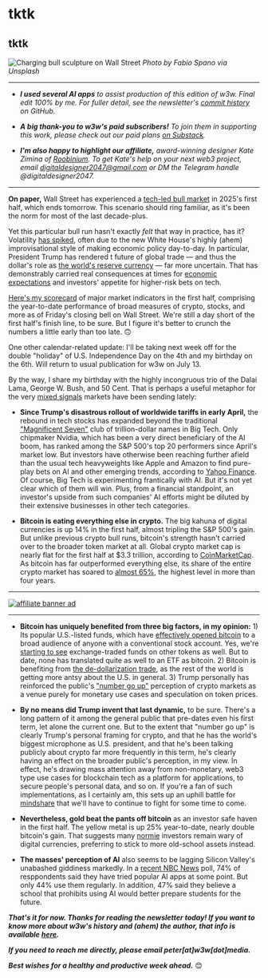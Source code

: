 # tktk
## tktk

![Charging bull sculpture on Wall Street](https://blog.pmckay.com/img/bull-2500.jpg)
*Photo by Fabio Spano via Unsplash*

<hr>

- _**I used several AI apps** to assist production of this edition of w3w. Final edit 100% by me. For fuller detail, see the newsletter's [commit history](https://github.com/peteramckay/w3wnewsletter/commits) on GitHub._

- _**A big thank-you to w3w's paid subscribers!** To join them in supporting this work, please check out our paid plans [on Substack](https://w3wnews.substack.com/subscribe)._

- _**I'm also happy to highlight our affiliate,** award-winning designer Kate Zimina of [Roobinium](https://dribbble.com/roobinium). To get Kate's help on your next web3 project, email digitaldesigner2047@gmail.com or DM the Telegram handle @digitaldesigner2047._

<hr>

**On paper,** Wall Street has experienced a [tech-led bull market](https://www.axios.com/2025/06/25/stock-market-records-technology) in 2025's first half, which  ends tomorrow. This scenario should ring familiar, as it's been the norm for most of the last decade-plus.

Yet this particular bull run hasn't exactly *felt* that way in practice, has it? Volatility [has spiked](https://money.usnews.com/investing/articles/tips-to-handle-stock-market-volatility), often due to the new White House's highly (ahem) improvisational style of making economic policy day-to-day. In particular, President Trump has rendered t future of global trade — and thus the dollar's role as [the world's reserve currency](https://www.youtube.com/watch?v=pT2cohNt6a4&pp=ygURcm9nb2ZmIGV6cmEga2xlaW4%3D) — far more uncertain. That has demonstrably carried real consequences at times for [economic expectations](https://news.google.com/read/CBMiqAFBVV95cUxQOUVTZjg0VjY0M2IwSzZuTllpamFJUHpnVElDN0JiWDRYU1A4Vy1OM0hRQjJ1ZXlrNzdCaWNrWFpZeGllaDVKLWZGMlRfNU1FUi1oa0JpQThUT0U1bFlIUDJrRlZkRWo3dEUzSklhaHJfd1lSVjRrOVBIam03Mk9IZmhnclF3Z1BnN2k4Q3lfYU1SdW52VzhKUGE5ejFPNmxWZTJrUFdEMWE?hl=en-US&gl=US&ceid=US%3Aen) and investors' appetite for higher-risk bets on tech.

[Here's my scorecard](https://docs.google.com/spreadsheets/d/11XuSerOv1DG7vFWAkwoXehOe4G4xDMm6LSNL7SAL4vA/edit?usp=sharing) of major market indicators in the first half, comprising the year-to-date performance of broad measures of crypto, stocks, and more as of Friday's closing bell on Wall Street. We're still a day short of the first half's finish line, to be sure. But I figure it's better to crunch the numbers a little early than too late. 🙃

One other calendar-related update: I'll be taking next week off for the double "holiday" of U.S. Independence Day on the 4th and my birthday on the 6th. Will return to usual publication for w3w on July 13.

By the way, I share my birthday with the highly incongruous trio of the Dalai Lama, George W. Bush, and 50 Cent. That is perhaps a useful metaphor for the very [mixed signals](https://www.morningstar.com/news/marketwatch/20250628160/tech-stocks-are-powering-this-record-setting-rally-on-wall-street-but-how-long-can-it-last) markets have been sending lately:

- **Since Trump's disastrous rollout of worldwide tariffs in early April,** the rebound in tech stocks has expanded beyond the traditional ["Magnificent Seven"](https://www.investopedia.com/magnificent-seven-stocks-8402262) club of trillion-dollar names in Big Tech. Only chipmaker Nvidia, which has been a very direct beneficiary of the AI boom, has ranked among the S&P 500's top 20 performers since April's market low. But investors have otherwise been reaching further afield than the usual tech heavyweights like Apple and Amazon to find pure-play bets on AI and other emerging trends, according to [Yahoo Finance](https://finance.yahoo.com/news/nvidias-stark-turnaround-is-being-powered-by-robots-hyperscalers-and-sovereign-ai-200015463.html). Of course, Big Tech is experimenting frantically with AI. But it's not yet clear which of them will win. Plus, from a financial standpoint, an investor's upside from such companies' AI efforts might be diluted by their extensive businesses in other tech categories.

- **Bitcoin is eating everything else in crypto.** The big kahuna of digital currencies is up 14% in the first half, almost tripling the S&P 500's gain. But unlike previous crypto bull runs, bitcoin's strength hasn't carried over to the broader token market at all. Global crypto market cap is nearly flat for the first half at $3.3 trillion, according to [CoinMarketCap](https://coinmarketcap.com/charts/). As bitcoin has far outperformed everything else, its share of the entire crypto market has soared to [almost 65%](https://coinmarketcap.com/charts/bitcoin-dominance/), the highest level in more than four years.

<hr>

[![affiliate banner ad](https://w3w.news/img/affiliate-kz-letter.png)](
https://dribbble.com/roobinium)

<hr>

- **Bitcoin has uniquely benefited from three big factors, in my opinion:** 1) Its popular U.S.-listed funds, which have [effectively opened bitcoin](https://decrypt.co/327337/bitcoin-etfs-13-consecutive-inflow-days) to a broad audience of anyone with a conventional stock account. Yes, we're [starting to see](https://dailycoin.com/xrp-sol-and-ada-etfs-on-the-horizon-ripples-ceo-thinks-so/) exchange-traded funds on other tokens as well. But to date, none has translated quite as well to an ETF as bitcoin. 2) Bitcoin is benefiting from [the de-dollarization trade](https://www.forbes.com/sites/digital-assets/2025/06/26/serious-dollar-collapse-fear-drives-huge-5-trillion-2030-bitcoin-price-prediction-to-rival-nvidia-and-microsoft/), as the rest of the world is getting more antsy about the U.S. in general. 3) Trump personally has reinforced the public's ["number go up"](https://www.coindesk.com/opinion/2025/06/10/dont-let-the-cult-of-price-hold-crypto-back) perception of crypto markets as a venue purely for monetary use cases and speculation on token prices.

- **By no means did Trump invent that last dynamic,** to be sure. There's a long pattern of it among the general public that pre-dates even his first term, let alone the current one. But to the extent that "number go up" is clearly Trump's personal framing for crypto, and that he has the world's biggest microphone as U.S. president, and that he's been talking publicly about crypto far more frequently in this term, he's clearly having an effect on the broader public's perception, in my view. In effect, he's drawing mass attention away from non-monetary, web3 type use cases for blockchain tech as a platform for applications, to secure people's personal data, and so on. If you're a fan of such implementations, as I certainly am, this sets up an uphill battle for [mindshare](https://www.investopedia.com/terms/m/mindshare.asp) that we'll have to continue to fight for some time to come.  

- **Nevertheless, gold beat the pants off bitcoin** as an investor safe haven in the first half. The yellow metal is up 25% year-to-date, nearly double bitcoin's gain. That suggests many [normie](https://www.urbandictionary.com/define.php?term=Normie) investors remain wary of digital currencies, preferring to stick to more old-school assets instead.

- **The masses' perception of AI** also seems to be lagging Silicon Valley's unabashed giddiness markedly. In a [recent NBC News](https://www.nbcnews.com/tech/internet/american-attitudes-ai-today-mirror-poll-answers-rise-internet-90s-rcna213586) poll, 74% of resppondents said they have tried popular AI apps at some point. But only 44% use them regularly. In addition, 47% said they believe a school that prohibits using AI would better prepare students for the future.

_**That's it for now. Thanks for reading the newsletter today! If you want to know more about w3w's history and (ahem) the author, that info is available [here](https://w3wnews.substack.com/about).**_

_**If you need to reach me directly, please email peter[at]w3w[dot]media.**_

_**Best wishes for a healthy and productive week ahead.**_ 😊

